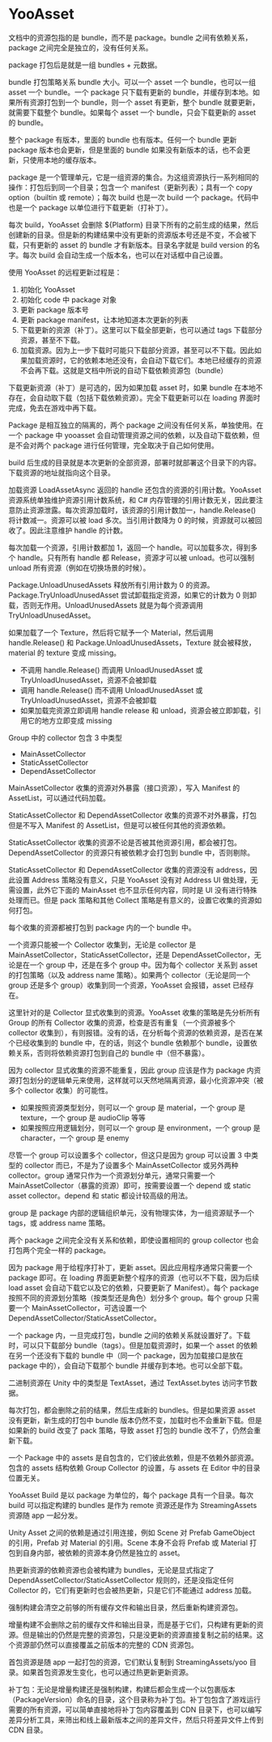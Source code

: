 # YooAsset

文档中的资源包指的是 bundle，而不是 package。bundle 之间有依赖关系，package 之间完全是独立的，没有任何关系。

package 打包后是就是一组 bundles + 元数据。

bundle 打包策略关系 bundle 大小。可以一个 asset 一个 bundle，也可以一组 asset 一个 bundle。一个 package 只下载有更新的 bundle，并缓存到本地。如果所有资源打包到一个 bundle，则一个 asset 有更新，整个 bundle 就要更新，就需要下载整个 bundle。如果每个 asset 一个 bundle，只会下载更新的 asset 的 bundle。

整个 package 有版本，里面的 bundle 也有版本。任何一个 bundle 更新 package 版本也会更新，但是里面的 bundle 如果没有新版本的话，也不会更新，只使用本地的缓存版本。

package 是一个管理单元，它是一组资源的集合。为这组资源执行一系列相同的操作：打包后到同一个目录；包含一个 manifest（更新列表）；具有一个 copy option（builtin 或 remote）；每次 build 也是一次 build 一个 package。代码中也是一个 package 以单位进行下载更新（打补丁）。

每次 build，YooAsset 会删除 ${Platform} 目录下所有的之前生成的结果，然后创建新的目录。但是新的构建结果中没有更新的资源版本号还是不变，不会被下载，只有更新的 asset 的 bundle 才有新版本。目录名字就是 build version 的名字。每次 build 会自动生成一个版本名，也可以在对话框中自己设置。

使用 YooAsset 的远程更新过程是：

1. 初始化 YooAsset
2. 初始化 code 中 package 对象
3. 更新 package 版本号
4. 更新 package manifest，让本地知道本次更新的列表
5. 下载更新的资源（补丁）。这里可以下载全部更新，也可以通过 tags 下载部分资源，甚至不下载。
6. 加载资源。因为上一步下载时可能只下载部分资源，甚至可以不下载。因此如果加载资源时，它的依赖本地还没有，会自动下载它们。本地已经缓存的资源不会再下载。这就是文档中所说的自动下载依赖资源包（bundle）

下载更新资源（补丁）是可选的，因为如果加载 asset 时，如果 bundle 在本地不存在，会自动取下载（包括下载依赖资源）。完全下载更新可以在 loading 界面时完成，免去在游戏中再下载。

Package 是相互独立的隔离的，两个 package 之间没有任何关系，单独使用。在一个 package 中 yooasset 会自动管理资源之间的依赖，以及自动下载依赖，但是不会对两个 package 进行任何管理，完全取决于自己如何使用。

build 后生成的目录就是本次更新的全部资源，部署时就部署这个目录下的内容。下载资源的地址就指向这个目录。

加载资源 LoadAssetAsync 返回的 handle 还包含的资源的引用计数。YooAsset 资源系统单独维护资源引用计数系统，和 C# 内存管理的引用计数无关，因此要注意防止资源泄露。每次资源加载时，该资源的引用计数加一，handle.Release() 将计数减一。资源可以被 load 多次。当引用计数降为 0 的时候，资源就可以被回收了。因此注意维护 handle 的计数。

每次加载一个资源，引用计数都加 1，返回一个 handle。可以加载多次，得到多个 handle。只有所有 handle 都 Release，资源才可以被 unload。也可以强制 unload 所有资源（例如在切换场景的时候）。

Package.UnloadUnusedAssets 释放所有引用计数为 0 的资源。Package.TryUnloadUnusedAsset 尝试卸载指定资源，如果它的计数为 0 则卸载，否则无作用。UnloadUnusedAssets 就是为每个资源调用 TryUnloadUnusedAsset。

如果加载了一个 Texture，然后将它赋予一个 Material，然后调用 handle.Release() 和 Package.UnloadUnusedAssets，Texture 就会被释放，material 的 texture 变成 missing。

- 不调用 handle.Release() 而调用 UnloadUnusedAsset 或 TryUnloadUnusedAsset，资源不会被卸载
- 调用 handle.Release() 而不调用 UnloadUnusedAsset 或 TryUnloadUnusedAsset，资源不会被卸载
- 如果加载完资源立即调用 handle release 和 unload，资源会被立即卸载，引用它的地方立即变成 missing

Group 中的 collector 包含 3 中类型

- MainAssetCollector
- StaticAssetCollector
- DependAssetCollector

MainAssetCollector 收集的资源对外暴露（接口资源），写入 Manifest 的 AssetList，可以通过代码加载。

StaticAssetCollector 和 DependAssetCollector 收集的资源不对外暴露，打包但是不写入 Manifest 的 AssetList，但是可以被任何其他的资源依赖。

StaticAssetCollector 收集的资源不论是否被其他资源引用，都会被打包。DependAssetCollector 的资源只有被依赖才会打包到 bundle 中，否则剔除。

StaticAssetCollector 和 DependAssetCollector 收集的资源没有 address，因此设置 Address 策略没有意义，只是 YooAsset 没有对 Address UI 做处理，无需设置，此外它下面的 MainAsset 也不显示任何内容，同时是 UI 没有进行特殊处理而已。但是 pack 策略和其他 Collect 策略是有意义的，设置它收集的资源如何打包。

每个收集的资源都被打包到 package 内的一个 bundle 中。

一个资源只能被一个 Collector 收集到，无论是 collector 是 MainAssetCollector，StaticAssetCollector，还是 DependAssetCollector，无论是在一个 group 中，还是在多个 group 中。因为每个 collector 关系到 asset 的打包策略（以及 address name 策略）。如果两个 collector（无论是同一个 group 还是多个 group）收集到同一个资源，YooAsset 会报错，asset 已经存在。

这里针对的是 Collector 显式收集到的资源。YooAsset 收集的策略是先分析所有 Group 的所有 Collector 收集的资源，检查是否有重复（一个资源被多个 collector 收集到），有则报错。没有的话，在分析每个资源的依赖资源，是否在某个已经收集到的 bundle 中，在的话，则这个 bundle 依赖那个 bundle，设置依赖关系，否则将依赖资源打包到自己的 bundle 中（但不暴露）。

因为 collector 显式收集的资源不能重复，因此 group 应该是作为 package 内资源打包划分的逻辑单元来使用，这样就可以天然地隔离资源，最小化资源冲突（被多个 collector 收集）的可能性。

- 如果按照资源类型划分，则可以一个 group 是 material，一个 group 是 texture，一个 group 是 audioClip 等等
- 如果按照应用逻辑划分，则可以一个 group 是 environment，一个 group 是 character，一个 group 是 enemy

尽管一个 group 可以设置多个 collector，但这只是因为 group 可以设置 3 中类型的 collector 而已，不是为了设置多个 MainAssetCollector 或另外两种 collector。group 通常只作为一个资源划分单元，通常只需要一个 MainAssetCollector（暴露的资源）即可，按需要设置一个 depend 或 static asset collector。depend 和 static 都设计较高级的用法。

group 是 package 内部的逻辑组织单元，没有物理实体，为一组资源赋予一个 tags，或 address name 策略。

两个 package 之间完全没有关系和依赖，即使设置相同的 group collector 也会打包两个完全一样的 package。

因为 package 用于给程序打补丁，更新 asset。因此应用程序通常只需要一个 package 即可。在 loading 界面更新整个程序的资源（也可以不下载，因为后续 load asset 会自动下载它以及它的依赖，只要更新了 Manifest）。每个 package 按照不同的资源划分策略（按类型还是角色）划分多个 group。每个 group 只需要一个 MainAssetCollector，可选设置一个 DependAssetCollector/StaticAssetCollector。

一个 package 内，一旦完成打包，bundle 之间的依赖关系就设置好了。下载时，可以只下载部分 bundle（tags）。但是加载资源时，如果一个 asset 的依赖在另一个还没有下载的 bundle 中（同一个 package，因为加载接口是放在 package 中的），会自动下载那个 bundle 并缓存到本地。也可以全部下载。

二进制资源在 Unity 中的类型是 TextAsset，通过 TextAsset.bytes 访问字节数据。

每次打包，都会删除之前的结果，然后生成新的 bundles。但是如果资源 asset 没有更新，新生成的打包中 bundle 版本仍然不变，加载时也不会重新下载。但是如果新的 build 改变了 pack 策略，导致 asset 打包的 bundle 改不了，仍然会重新下载。

一个 Package 中的 assets 是自包含的，它们彼此依赖，但是不依赖外部资源。包含的 assets 结构依赖 Group Collector 的设置，与 assets 在 Editor 中的目录位置无关。

YooAsset Build 是以 package 为单位的，每个 package 具有一个目录。每次 build 可以指定构建的 bundles 是作为 remote 资源还是作为 StreamingAssets 资源随 app 一起分发。

Unity Asset 之间的依赖是通过引用连接，例如 Scene 对 Prefab GameObject 的引用，Prefab 对 Material 的引用。Scene 本身不会将 Prefab 或 Material 打包到自身内部，被依赖的资源本身仍然是独立的 asset。

热更新资源的依赖资源也会被构建为 bundles，无论是显式指定了 DependAssetCollector/StaticAssetCollector 规则的，还是没指定任何 Collector 的，它们有更新时也会被热更新，只是它们不能通过 address 加载。

强制构建会清空之前够的所有缓存文件和输出目录，然后重新构建资源包。

增量构建不会删除之前的缓存文件和输出目录，而是基于它们，只构建有更新的资源。但是输出的仍然是完整的资源包，只是没更新的资源直接复制之前的结果。这个资源部仍然可以直接覆盖之前版本的完整的 CDN 资源包。

首包资源是随 app 一起打包的资源，它们默认复制到 StreamingAssets/yoo 目录。如果首包资源发生变化，也可以通过热更新更新资源。

补丁包：无论是增量构建还是强制构建，构建后都会生成一个以包裹版本（PackageVersion）命名的目录，这个目录称为补丁包。补丁包包含了游戏运行需要的所有资源，可以简单直接地将补丁包内容覆盖到 CDN 目录下，也可以编写差异分析工具，来筛出和线上最新版本之间的差异文件，然后只将差异文件上传到 CDN 目录。

